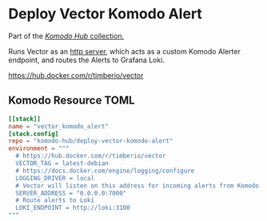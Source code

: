 # Deploy Vector Komodo Alert

Part of the [*Komodo Hub* collection.](https://github.com/komodo-hub/komodo-hub)

Runs Vector as an [http server](https://vector.dev/docs/reference/configuration/sources/http_server/), which acts as a custom Komodo Alerter endpoint, and routes the Alerts to Grafana Loki.

https://hub.docker.com/r/timberio/vector

## Komodo Resource TOML

```toml
[[stack]]
name = "vector_komodo_alert"
[stack.config]
repo = "komodo-hub/deploy-vector-komodo-alert"
environment = """
  # https://hub.docker.com/r/timberio/vector
  VECTOR_TAG = latest-debian
  # https://docs.docker.com/engine/logging/configure
  LOGGING_DRIVER = local
  # Vector will listen on this address for incoming alerts from Komodo
  SERVER_ADDRESS = "0.0.0.0:7000"
  # Route alerts to Loki
  LOKI_ENDPOINT = http://loki:3100
"""
```